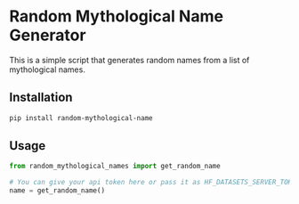 # Random Mythological Name Generator

This is a simple script that generates random names from a list of mythological names.

## Installation

```bash
pip install random-mythological-name
```

## Usage

```python
from random_mythological_names import get_random_name

# You can give your api token here or pass it as HF_DATASETS_SERVER_TOKEN env variable
name = get_random_name()
```